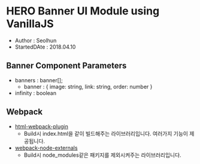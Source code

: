 # HERO Banner UI Module using VanillaJS
- Author : Seolhun
- StartedDAte : 2018.04.10

## Banner Component Parameters
- banners : banner[];
  - banner : { image: string, link: string, order: number }
- infinity : boolean

## Webpack
- [html-webpack-plugin](https://www.npmjs.com/package/html-webpack-plugin)
  - Build시 index.html을 같이 빌드해주는 라이브러리입니다. 여러가지 기능이 제공됩니다.
- [webpack-node-externals](https://www.npmjs.com/package/webpack-node-externals)
  - Build시 node_modules같은 패키지를 제외시켜주는 라이브러리입니다.
